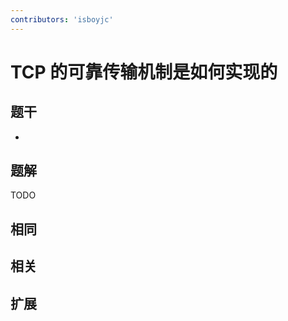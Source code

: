 ```yaml
---
contributors: 'isboyjc'
---
```


# TCP 的可靠传输机制是如何实现的


## 题干

- 



## 题解

<!-- ::: details 点我查看题解 -->

  TODO

<!-- ::: -->



## 相同


## 相关


## 扩展

